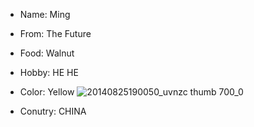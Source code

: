 - Name: Ming
- From:  The Future
- Food:  Walnut
- Hobby: HE HE
- Color: Yellow
![20140825190050_uvnzc thumb 700_0](https://cloud.githubusercontent.com/assets/7104697/14417492/cf6275ce-ffe8-11e5-9233-c80402801711.png)

- Conutry: CHINA
